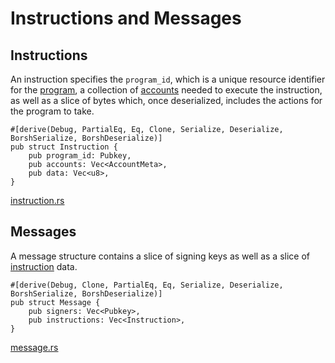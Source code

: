 # Instructions and Messages

## Instructions

An instruction specifies the `program_id`, which is a unique resource identifier for the [program], a collection of [accounts] needed to execute the instruction, as well as a slice of bytes which, once deserialized, includes the actions for the program to take.

```rust,ignore
#[derive(Debug, PartialEq, Eq, Clone, Serialize, Deserialize, BorshSerialize, BorshDeserialize)]
pub struct Instruction {
    pub program_id: Pubkey,
    pub accounts: Vec<AccountMeta>,
    pub data: Vec<u8>,
}
```
[instruction.rs]

## Messages

A message structure contains a slice of signing keys as well as a slice of [instruction] data.

```rust,ignore
#[derive(Debug, Clone, PartialEq, Eq, Serialize, Deserialize, BorshSerialize, BorshDeserialize)]
pub struct Message {
    pub signers: Vec<Pubkey>,
    pub instructions: Vec<Instruction>,
}
```
[message.rs]


[program]: ./program.md
[accounts]: ./account.md
[instruction]: #instructions
[message.rs]: https://github.com/Arch-Network/arch-cli/blob/main/templates/sample/program/src/message.rs
[instruction.rs]: https://github.com/Arch-Network/arch-cli/blob/main/templates/sample/program/src/instruction.rs
